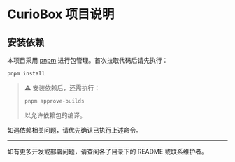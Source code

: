 # CurioBox 项目说明

## 安装依赖

本项目采用 [pnpm](https://pnpm.io/) 进行包管理。首次拉取代码后请先执行：

```sh
pnpm install
```

> ⚠️ 安装依赖后，还需执行：
>
> ```sh
> pnpm approve-builds
> ```
>
> 以允许依赖包的编译。

如遇依赖相关问题，请优先确认已执行上述命令。

---

如有更多开发或部署问题，请查阅各子目录下的 README 或联系维护者。
